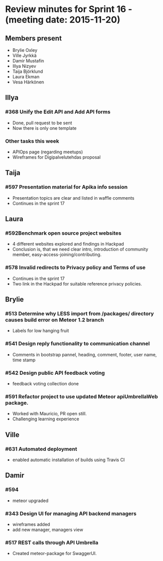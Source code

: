 # Review minutes for Sprint 16 - (meeting date: 2015-11-20)

## Members present
* Brylie Oxley
* Ville Jyrkkä
* Damir Mustafin
* Illya Nizyev
* Taija Björklund
* Laura Ekman
* Vesa Härkönen

## Illya
### #368 Unify the Edit API and Add API forms
* Done, pull request to be sent
* Now there is only one template

### Other tasks this week
* APIOps page (regarding meetups)
* Wireframes for Digipalvelutehdas proposal

## Taija 
### #597 Presentation material for Apika info session
* Presentation topics are clear and listed in waffle comments
* Continues in the sprint 17

## Laura
### #592Benchmark open source project websites
* 4 different websites explored and findings in Hackpad
* Conclusion is, that we need clear intro, introduction of community member, easy-access-joining/contributing.

### #578 Invalid redirects to Privacy policy and Terms of use
* Continues in the sprint 17
* Two link in the Hackpad for suitable reference privacy policies.

## Brylie
### #513 Determine why LESS import from /packages/ directory causes build error on Meteor 1.2 branch
* Labels for low hanging fruit

### #541 Design reply functionality to communication channel
* Comments in bootstrap pannel, heading, comment, footer, user name, time stamp

### #542 Design public API feedback voting
* feedback voting collection done

### #591 Refactor project to use updated Meteor apiUmbrellaWeb package. 
* Worked with Mauricio, PR open still. 
* Challenging learning experience

## Ville
### #631 Automated deployment
* enabled automatic installation of builds using Travis CI

## Damir
### #594 
* meteor upgraded

### #343 Design UI for managing API backend managers 
* wireframes added
* add new manager, managers view

### #517 REST calls through API Umbrella
* Created meteor-package for SwaggerUI.
